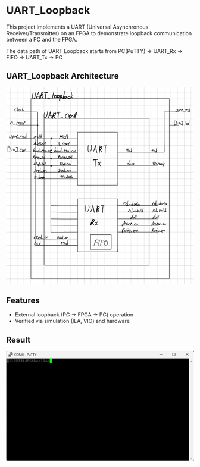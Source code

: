 # UART_Loopback

This project implements a UART (Universal Asynchronous Receiver/Transmitter) on an FPGA to demonstrate loopback communication between a PC and the FPGA.

The data path of UART Loopback starts from PC(PuTTY) -> UART_Rx -> FIFO -> UART_Tx -> PC

## UART_Loopback Architecture
![UART_Loopback](doc/UART_Loopback.png)

## Features
- External loopback (PC -> FPGA -> PC) operation
- Verified via simulation (ILA, VIO) and hardware

## Result
![UART_Loopback](doc/UART_Loopback_result.png)
